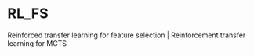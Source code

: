 # RL_FS
Reinforced transfer learning for feature selection | Reinforcement transfer learning for MCTS

